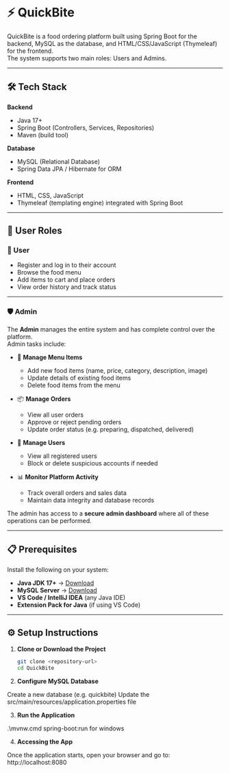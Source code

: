 # ⚡ QuickBite

QuickBite is a food ordering platform built using Spring Boot for the backend, MySQL as the database, and HTML/CSS/JavaScript (Thymeleaf) for the frontend.   
The system supports two main roles: Users and Admins.

---

## 🛠 Tech Stack

**Backend**
- Java 17+
- Spring Boot (Controllers, Services, Repositories)
- Maven (build tool)

**Database**
- MySQL (Relational Database)
- Spring Data JPA / Hibernate for ORM

**Frontend**
- HTML, CSS, JavaScript
- Thymeleaf (templating engine) integrated with Spring Boot

---

## 👥 User Roles

### 🧍 User
- Register and log in to their account
- Browse the food menu
- Add items to cart and place orders
- View order history and track status

---

### 🛡️ Admin
The **Admin** manages the entire system and has complete control over the platform.  
Admin tasks include:

- 📝 **Manage Menu Items**
  - Add new food items (name, price, category, description, image)
  - Update details of existing food items
  - Delete food items from the menu

- 📦 **Manage Orders**
  - View all user orders
  - Approve or reject pending orders
  - Update order status (e.g. preparing, dispatched, delivered)

- 👥 **Manage Users**
  - View all registered users
  - Block or delete suspicious accounts if needed

- 📊 **Monitor Platform Activity**
  - Track overall orders and sales data
  - Maintain data integrity and database records

The admin has access to a **secure admin dashboard** where all of these operations can be performed.

---

## 📋 Prerequisites

Install the following on your system:

- **Java JDK 17+** → [Download](https://adoptium.net)
- **MySQL Server** → [Download](https://dev.mysql.com/downloads/installer/)
- **VS Code / IntelliJ IDEA** (any Java IDE)
- **Extension Pack for Java** (if using VS Code)

---

## ⚙️ Setup Instructions

1. **Clone or Download the Project**
   ```bash
   git clone <repository-url>
   cd QuickBite

2.  **Configure MySQL Database**

Create a new database (e.g. quickbite)
Update the src/main/resources/application.properties file

3. **Run the Application**

.\mvnw.cmd spring-boot:run for windows

4. **Accessing the App**

Once the application starts, open your browser and go to:
http://localhost:8080







